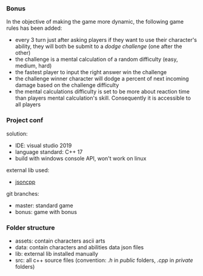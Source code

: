 ### Bonus

In the objective of making the game more dynamic, the following game rules has been added:

- every 3 turn just after asking players if they want to use their character's ability, they will both be submit to a *dodge challenge* (one after the other)
- the challenge is a mental calculation of a random difficulty (easy, medium, hard)
- the fastest player to input the right answer win the challenge 
- the challenge winner character will dodge a percent of next incoming damage based on the challenge difficulty
- the mental calculations difficulty is set to be more about reaction time than players mental calculation's skill. Consequently it is accessible to all players

### Project conf

solution:

- IDE: visual studio 2019
- language standard: C++ 17
- build with windows console API, won't work on linux

external lib used:

- [jsoncpp](https://github.com/open-source-parsers/jsoncpp)

git branches:

- master: standard game 
- bonus: game with bonus

### Folder structure

- assets: contain characters ascii arts
- data: contain characters and abilities data json files
- lib: external lib installed manually
- src: all c++ source files (convention: *.h* in *public* folders, *.cpp* in *private* folders)

